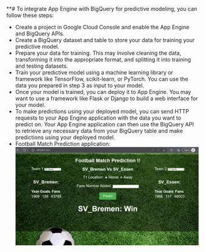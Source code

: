 **# To integrate App Engine with BigQuery for predictive modeling, you can follow these steps:
- Create a project in Google Cloud Console and enable the App Engine and BigQuery APIs.
- Create a BigQuery dataset and table to store your data for training your predictive model.
- Prepare your data for training. This may involve cleaning the data, transforming it into the appropriate format, and splitting it into training and testing datasets.
- Train your predictive model using a machine learning library or framework like TensorFlow, scikit-learn, or PyTorch. You can use the data you prepared in step 3 as input to your model.
- Once your model is trained, you can deploy it to App Engine. You may want to use a framework like Flask or Django to build a web interface for your model.
- To make predictions using your deployed model, you can send HTTP requests to your App Engine application with the data you want to predict on. Your App Engine application can then use the BigQuery API to retrieve any necessary data from your BigQuery table and make predictions using your deployed model.
- Football Match Prediction application:
  ![Alt text](./app.png)
